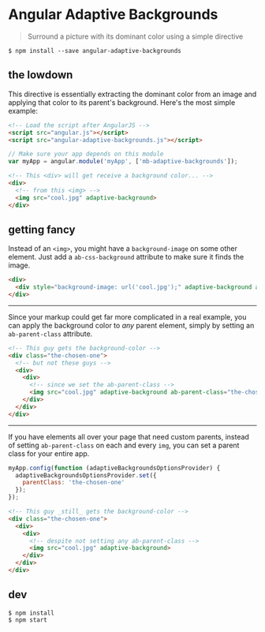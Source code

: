 # Angular Adaptive Backgrounds

> Surround a picture with its dominant color using a simple directive

```shell
$ npm install --save angular-adaptive-backgrounds
```

## the lowdown

This directive is essentially extracting the dominant color from an image and applying that color to its parent's background. Here's the most simple example:

```html
<!-- Load the script after AngularJS -->
<script src="angular.js"></script>
<script src="angular-adaptive-backgrounds.js"></script>
```

```js
// Make sure your app depends on this module
var myApp = angular.module('myApp', ['mb-adaptive-backgrounds']);
```

```html
<!-- This <div> will get receive a background color... -->
<div>
  <!-- from this <img> -->
  <img src="cool.jpg" adaptive-background>
</div>
```

## getting fancy

Instead of an `<img>`, you might have a `background-image` on some other element. Just add a `ab-css-background` attribute to make sure it finds the image.

```html
<div>
  <div style="background-image: url('cool.jpg');" adaptive-background ab-css-background></div>
</div>
```

----

Since your markup could get far more complicated in a real example, you can apply the background color to _any_ parent element, simply by setting an `ab-parent-class` attribute.

```html
<!-- This guy gets the background-color -->
<div class="the-chosen-one">
  <!-- but not these guys -->
  <div>
    <div>
      <!-- since we set the ab-parent-class -->
      <img src="cool.jpg" adaptive-background ab-parent-class="the-chosen-one">
    </div>
  </div>
</div>
```

----

If you have elements all over your page that need custom parents, instead of setting `ab-parent-class` on each and every `img`, you can set a parent class for your entire app.

```js
myApp.config(function (adaptiveBackgroundsOptionsProvider) {
  adaptiveBackgroundsOptionsProvider.set({
    parentClass: 'the-chosen-one'
  });
});
```

```html
<!-- This guy _still_ gets the background-color -->
<div class="the-chosen-one">
  <div>
    <div>
      <!-- despite not setting any ab-parent-class -->
      <img src="cool.jpg" adaptive-background>
    </div>
  </div>
</div>
```

## dev

```shell
$ npm install
$ npm start
```
